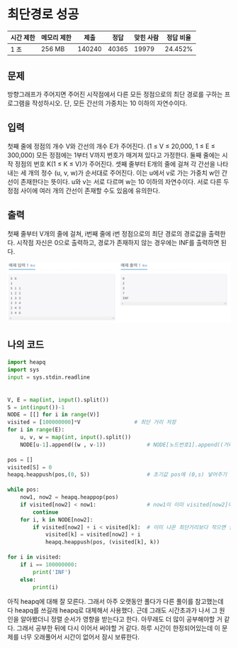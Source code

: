 # 최단경로 성공

| 시간 제한 | 메모리 제한 | 제출     | 정답    | 맞힌 사람 | 정답 비율   |
| ----- | ------ | ------ | ----- | ----- | ------- |
| 1 초   | 256 MB | 140240 | 40365 | 19979 | 24.452% |

## 문제

방향그래프가 주어지면 주어진 시작점에서 다른 모든 정점으로의 최단 경로를 구하는 프로그램을 작성하시오. 단, 모든 간선의 가중치는 10 이하의 자연수이다.

## 입력

첫째 줄에 정점의 개수 V와 간선의 개수 E가 주어진다. (1 ≤ V ≤ 20,000, 1 ≤ E ≤ 300,000) 모든 정점에는 1부터 V까지 번호가 매겨져 있다고 가정한다. 둘째 줄에는 시작 정점의 번호 K(1 ≤ K ≤ V)가 주어진다. 셋째 줄부터 E개의 줄에 걸쳐 각 간선을 나타내는 세 개의 정수 (u, v, w)가 순서대로 주어진다. 이는 u에서 v로 가는 가중치 w인 간선이 존재한다는 뜻이다. u와 v는 서로 다르며 w는 10 이하의 자연수이다. 서로 다른 두 정점 사이에 여러 개의 간선이 존재할 수도 있음에 유의한다.

## 출력

첫째 줄부터 V개의 줄에 걸쳐, i번째 줄에 i번 정점으로의 최단 경로의 경로값을 출력한다. 시작점 자신은 0으로 출력하고, 경로가 존재하지 않는 경우에는 INF를 출력하면 된다.

![](20220830_백준1753_최단경로assets/2022-08-30-23-26-47-image.png)

## 나의 코드

```python
import heapq
import sys
input = sys.stdin.readline


V, E = map(int, input().split())
S = int(input())-1
NODE = [[] for i in range(V)]
visited = [100000000]*V                 # 최단 거리 저장
for i in range(E):
    u, v, w = map(int, input().split())
    NODE[u-1].append((w , v-1))             # NODE[노드번호1].append((거리, 노드번호2))

pos = []
visited[S] = 0
heapq.heappush(pos,(0, S))                  # 초기값 pos에 (0,s) 넣어주기

while pos:
    now1, now2 = heapq.heappop(pos)
    if visited[now2] < now1:                # now1이 이미 visited[now2]에 나온 최단거리보다 크면 넘어가기
        continue
    for i, k in NODE[now2]:
        if visited[now2] + i < visited[k]:  # 이미 나온 최단거리보다 작으면 실행
            visited[k] = visited[now2] + i
            heapq.heappush(pos, (visited[k], k))

for i in visited:
    if i == 100000000:
        print('INF')
    else:
        print(i)
```

아직 heapq에 대해 잘 모른다. 그래서 아주 오랫동안 풀다가 다른 풀이를 참고했는데 다 heapq를 쓰길래 heapq로 대체해서 사용했다. 근데 그래도 시간초과가 나서 그 원인을 알아봤더니 정렬 순서가 영향을 받는다고 한다. 아무래도 더 많이 공부해야할 거 같다. 그래서 공부한 뒤에 다시 이어서 써야할 거 같다. 하루 시간이 한정되어있는데 이 문제를 너무 오래풀어서 시간이 없어서 잠시 보류한다.
